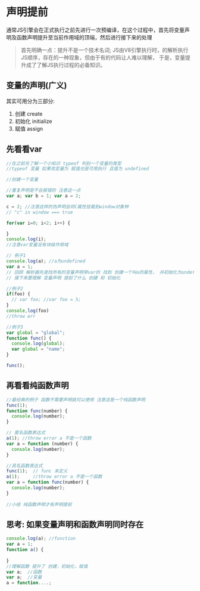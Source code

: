 # 声明提前
通常JS引擎会在正式执行之前先进行一次预编译，在这个过程中，首先将变量声明及函数声明提升至当前作用域的顶端，然后进行接下来的处理

>首先明确一点：提升不是一个技术名词;
JS由V8引擎执行时，的解析执行JS顺序，存在的一种现象，但由于有的代码让人难以理解，
于是，变量提升成了了解JS执行过程的必备知识。

## 变量的声明(广义)
其实可用分为三部分:
1. 创建 create
2. 初始化 initialize
3. 赋值 assign

## 先看看var
```javascript
//在之前先了解一个小知识 typeof 判别一个变量的类型 
//typeof 变量 如果改变量为 赋值也是可用执行 且值为 undefined

//创建一个变量

//重复声明是不会报错的 注意这一点
var a; var b = 1; var a = 2; 

c = 2; //注意这样的伪声明会将C属性挂载到window对象种
// "c" in window === true

for(var i=0; i<2; i++) {

}
console.log(i);
//注意var变量没有块级作用域

// 例子1
console.log(a); //a为undefined
var a = 1;
// 回顾 解析器先查找所有的变量声明带var的 找到 创建一个叫a的属性， 并初始化为undefined，直到执行声明语句时，再对其赋值 
// 接下来要理解 变量声明 提前了什么 创建 和 初始化

//例子2
if(foo) {
  // var foo; //var foo = 5;
}
console,log(foo)
//throw err

//例子3
var global = "global";
function func() {
  console.log(global);
  var global = "name";
}

func();
```

## 再看看纯函数声明
```javascript
//最经典的例子 函数不需要声明就可以使用 注意这是一个纯函数声明
func(1);
function func(number) {
  console.log(number);
}

// 匿名函数表达式
a(1); //throw error a 不是一个函数
var a = function (number) {
  console.log(number);
}

//具名函数表达式
func(1);  // func 未定义
a(1);     //throw error a 不是一个函数
var a = function func(number) {
  console.log(number);
}
 
//小结 纯函数声明才有声明提前
```

## 思考: 如果变量声明和函数声明同时存在
```javascript
console.log(a); //function 
var a = 1;
function a() {
  
}
//理解函数 提升了 创建，初始化，赋值
var a;  //函数
var a;  //变量
a = function....;
```

## 